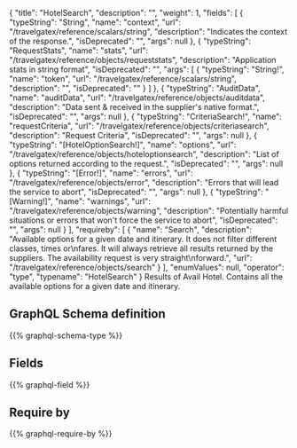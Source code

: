 {
  "title": "HotelSearch",
  "description": "",
  "weight": 1,
  "fields": [
    {
      "typeString": "String",
      "name": "context",
      "url": "/travelgatex/reference/scalars/string",
      "description": "Indicates the context of the response.",
      "isDeprecated": "",
      "args": null
    },
    {
      "typeString": "RequestStats",
      "name": "stats",
      "url": "/travelgatex/reference/objects/requeststats",
      "description": "Application stats in string format",
      "isDeprecated": "",
      "args": [
        {
          "typeString": "String!",
          "name": "token",
          "url": "/travelgatex/reference/scalars/string",
          "description": "",
          "isDeprecated": ""
        }
      ]
    },
    {
      "typeString": "AuditData",
      "name": "auditData",
      "url": "/travelgatex/reference/objects/auditdata",
      "description": "Data sent & received in the supplier's native format.",
      "isDeprecated": "",
      "args": null
    },
    {
      "typeString": "CriteriaSearch!",
      "name": "requestCriteria",
      "url": "/travelgatex/reference/objects/criteriasearch",
      "description": "Request Criteria",
      "isDeprecated": "",
      "args": null
    },
    {
      "typeString": "[HotelOptionSearch!]",
      "name": "options",
      "url": "/travelgatex/reference/objects/hoteloptionsearch",
      "description": "List of options returned according to the request.",
      "isDeprecated": "",
      "args": null
    },
    {
      "typeString": "[Error!]",
      "name": "errors",
      "url": "/travelgatex/reference/objects/error",
      "description": "Errors that will lead the service to abort",
      "isDeprecated": "",
      "args": null
    },
    {
      "typeString": "[Warning!]",
      "name": "warnings",
      "url": "/travelgatex/reference/objects/warning",
      "description": "Potentially harmful situations or errors that won't force the service to abort",
      "isDeprecated": "",
      "args": null
    }
  ],
  "requireby": [
    {
      "name": "Search",
      "description": "Available options for a given date and itinerary. It does not filter different classes, times or\nfares. It will always retrieve all results returned by the suppliers. The availability request is very straight\nforward.",
      "url": "/travelgatex/reference/objects/search"
    }
  ],
  "enumValues": null,
  "operator": "type",
  "typename": "HotelSearch"
}
Results of Avail Hotel. Contains all the available options for a given date and itinerary.
## GraphQL Schema definition

{{% graphql-schema-type %}}

## Fields

{{% graphql-field %}}

## Require by

{{% graphql-require-by %}}

